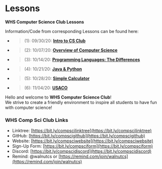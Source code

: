# Lessons
**WHS Computer Science Club Lessons**

Information/Code from corresponding Lessons can be found here:  
* > (1): 09/30/20:  [**Intro to CS Club**](https://github.com/whscompsciclub/Lessons/tree/main/(1)-09.30%20(Intro%20to%20CS%20Club))
* > (2): 10/07/20:  [**Overview of Computer Science**](https://github.com/whscompsciclub/Lessons/tree/main/(2)-10.07%20(Overview%20of%20Computer%20Science))
* > (3): 10/14/20: [**Programming Languages: The Differences**](https://github.com/whscompsciclub/Lessons/tree/main/(3)-10.14%20(Programming%20Languages%3B%20The%20Differences))  
* > (4): 10/21/20: [**Java & Python**](https://github.com/whscompsciclub/Lessons/tree/main/(4)-10.21%20(Java%20%26%20Python))   
* > (5): 10/28/20: [**Simple Calculator**](https://github.com/whscompsciclub/Lessons/tree/main/(5)-10.28%20(Simple%20Calculator))
* > (6): 11/04/20: [**USACO**](https://github.com/whscompsciclub/Lessons/tree/main/(6)-11.04%20(USACO))


Hello and welcome to **WHS Computer Science Club**!   
We strive to create a friendly environment to inspire all students to have fun with computer science!  
### WHS Comp Sci Club Links
- Linktree: [https://bit.ly/compscilinktree](https://bit.ly/compscilinktree)
- GitHub: [https://bit.ly/compscigithub](https://bit.ly/compscigithub)
- Website: [https://bit.ly/compsciwebsite](https://bit.ly/compsciwebsite)
- Sign-Up Form: [https://bit.ly/compsciform](https://bit.ly/compsciform)
- Discord: [https://bit.ly/compscidiscord](https://bit.ly/compscidiscord)
- Remind: @walnutcs or [https://remind.com/join/walnutcs](https://remind.com/join/walnutcs)





